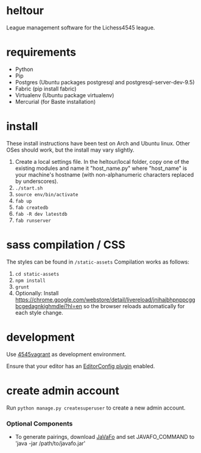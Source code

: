 # heltour
League management software for the Lichess4545 league.

# requirements
* Python
* Pip
* Postgres (Ubuntu packages postgresql and postgresql-server-dev-9.5)
* Fabric (pip install fabric)
* Virtualenv (Ubuntu package virtualenv)
* Mercurial (for Baste installation)

# install
These install instructions have been test on Arch and Ubuntu linux. Other OSes should work, but the install may vary slightly.

1. Create a local settings file. In the heltour/local folder, copy one of the existing modules and name it "host_name.py" where "host_name" is your machine's hostname (with non-alphanumeric characters replaced by underscores).
2. `./start.sh`
3. `source env/bin/activate`
4. `fab up`
5. `fab createdb`
6. `fab -R dev latestdb`
8. `fab runserver`

# sass compilation / CSS
The styles can be found in `/static-assets`
Compilation works as follows:
1. `cd static-assets`
2. `npm install`
3. `grunt`
4. Optionally: Install https://chrome.google.com/webstore/detail/livereload/jnihajbhpnppcggbcgedagnkighmdlei?hl=en so the browser reloads automatically for each style change.

# development
Use [4545vagrant](https://github.com/lakinwecker/4545vagrant) as development environment.

Ensure that your editor has an [EditorConfig plugin](https://editorconfig.org/#download) enabled.

# create admin account
Run `python manage.py createsuperuser` to create a new admin account.

### Optional Components
- To generate pairings, download [JaVaFo](http://www.rrweb.org/javafo/current/javafo.jar) and set JAVAFO_COMMAND to 'java -jar /path/to/javafo.jar'
